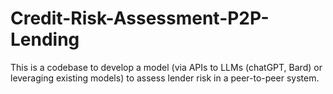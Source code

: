 # Credit-Risk-Assessment-P2P-Lending
This is a codebase to develop a model (via APIs to LLMs (chatGPT, Bard) or leveraging existing models) to assess lender risk in a peer-to-peer system. 
